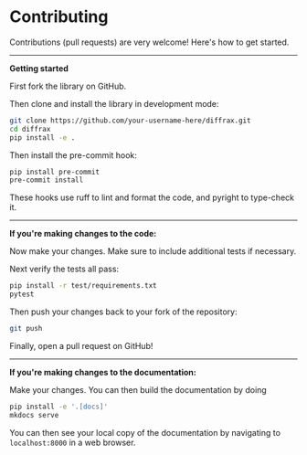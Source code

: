 # Contributing

Contributions (pull requests) are very welcome! Here's how to get started.

---

**Getting started**

First fork the library on GitHub.

Then clone and install the library in development mode:

```bash
git clone https://github.com/your-username-here/diffrax.git
cd diffrax
pip install -e .
```

Then install the pre-commit hook:

```bash
pip install pre-commit
pre-commit install
```

These hooks use ruff to lint and format the code, and pyright to type-check it.

---

**If you're making changes to the code:**

Now make your changes. Make sure to include additional tests if necessary.

Next verify the tests all pass:

```bash
pip install -r test/requirements.txt
pytest
```

Then push your changes back to your fork of the repository:

```bash
git push
```

Finally, open a pull request on GitHub!

---

**If you're making changes to the documentation:**

Make your changes. You can then build the documentation by doing

```bash
pip install -e '.[docs]'
mkdocs serve
```

You can then see your local copy of the documentation by navigating to `localhost:8000` in a web browser.
